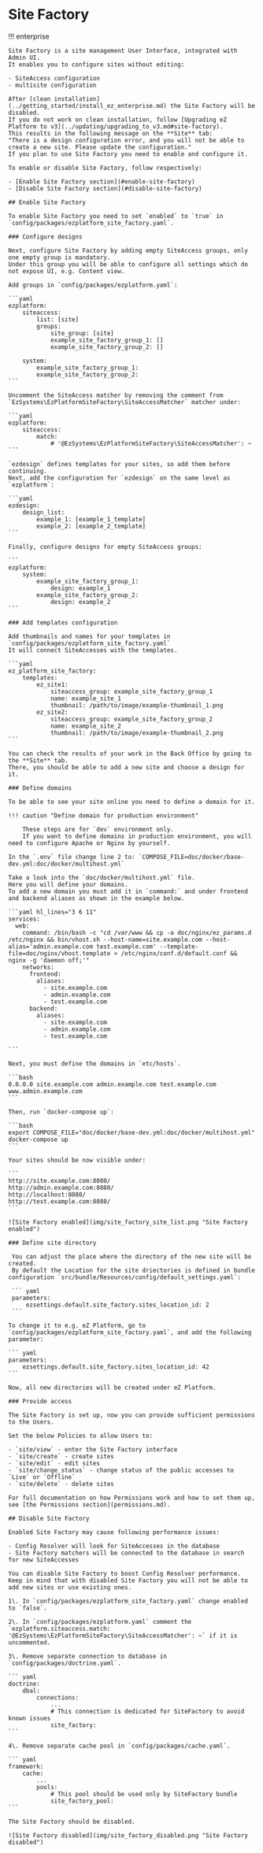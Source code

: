 # Site Factory

!!! enterprise

    Site Factory is a site management User Interface, integrated with Admin UI.
    It enables you to configure sites without editing:
    
    - SiteAccess configuration
    - multisite configuration
    
    After [clean installation](../getting_started/install_ez_enterprise.md) the Site Factory will be disabled.
    If you do not work on clean installation, follow [Upgrading eZ Platform to v3](../updating/upgrading_to_v3.md#site-factory).
    This results in the following message on the **Site** tab:
    "There is a design configuration error, and you will not be able to create a new site. Please update the configuration."
    If you plan to use Site Factory you need to enable and configure it.
    
    To enable or disable Site Factory, follow respectively:
    
    - [Enable Site Factory section](#enable-site-factory)
    - [Disable Site Factory section](#disable-site-factory)
    
    ## Enable Site Factory
    
    To enable Site Factory you need to set `enabled` to `true` in `config/packages/ezplatform_site_factory.yaml`.
    
    ### Configure designs
    
    Next, configure Site Factory by adding empty SiteAccess groups, only one empty group is mandatory.
    Under this group you will be able to configure all settings which do not expose UI, e.g. Content view.
    
    Add groups in `config/packages/ezplatform.yaml`:
    
    ```yaml
    ezplatform:
        siteaccess:
            list: [site]
            groups:
                site_group: [site]
                example_site_factory_group_1: []
                example_site_factory_group_2: []
                
        system:
            example_site_factory_group_1:
            example_site_factory_group_2:
    ```
    
    Uncomment the SiteAccess matcher by removing the comment from `EzSystems\EzPlatformSiteFactory\SiteAccessMatcher` matcher under:
    
    ```yaml
    ezplatform:
        siteaccess:
            match:
                # '@EzSystems\EzPlatformSiteFactory\SiteAccessMatcher': ~
    ```
     
    `ezdesign` defines templates for your sites, so add them before continuing.
    Next, add the configuration for `ezdesign` on the same level as `ezplatform`:
    
    ```yaml
    ezdesign:
        design_list:
            example_1: [example_1_template]
            example_2: [example_2_template]
    ```

    Finally, configure designs for empty SiteAccess groups:
    
    ```
    ezplatform:
        system:
            example_site_factory_group_1:
                design: example_1
            example_site_factory_group_2:
                design: example_2
    ```
    
    ### Add templates configuration
    
    Add thumbnails and names for your templates in `config/packages/ezplatform_site_factory.yaml`
    It will connect SiteAccesses with the templates.
    
    ```yaml
    ez_platform_site_factory:
        templates:
            ez_site1:
                siteaccess_group: example_site_factory_group_1
                name: example_site_1
                thumbnail: /path/to/image/example-thumbnail_1.png
            ez_site2:
                siteaccess_group: example_site_factory_group_2
                name: example_site_2
                thumbnail: /path/to/image/example-thumbnail_2.png
    ```
    
    You can check the results of your work in the Back Office by going to the **Site** tab.
    There, you should be able to add a new site and choose a design for it.
    
    ### Define domains 
    
    To be able to see your site online you need to define a domain for it.
    
    !!! caution "Define domain for production environment"
    
        These steps are for `dev` environment only.
        If you want to define domains in production environment, you will need to configure Apache or Nginx by yourself.
    
    In the `.env` file change line 2 to: `COMPOSE_FILE=doc/docker/base-dev.yml:doc/docker/multihost.yml`
    
    Take a look into the `doc/docker/multihost.yml` file. 
    Here you will define your domains. 
    To add a new domain you must add it in `command:` and under frontend and backend aliases as shown in the example below.
    
    ```yaml hl_lines="3 6 11"
    services:
      web:
        command: /bin/bash -c "cd /var/www && cp -a doc/nginx/ez_params.d /etc/nginx && bin/vhost.sh --host-name=site.example.com --host-alias='admin.example.com test.example.com' --template-file=doc/nginx/vhost.template > /etc/nginx/conf.d/default.conf && nginx -g 'daemon off;'"
        networks:
          frontend:
            aliases:
              - site.example.com
              - admin.example.com
              - test.example.com
          backend:
            aliases:
              - site.example.com
              - admin.example.com
              - test.example.com
    
    ```
    
    Next, you must define the domains in `etc/hosts`.
    
    ```bash
    0.0.0.0 site.example.com admin.example.com test.example.com www.admin.example.com
    ```
    
    Then, run `docker-compose up`: 
    
    ```bash
    export COMPOSE_FILE="doc/docker/base-dev.yml:doc/docker/multihost.yml"
    docker-compose up
    ```       
    
    Your sites should be now visible under:
    
    ```
    http://site.example.com:8080/
    http://admin.example.com:8080/
    http://localhost:8080/
    http://test.example.com:8080/
    ```
    
    ![Site Factory enabled](img/site_factory_site_list.png "Site Factory enabled")
    
    ### Define site directory
        
     You can adjust the place where the directory of the new site will be created.
     By default the Location for the site driectories is defined in bundle configuration `src/bundle/Resources/config/default_settings.yaml`:
     
     ``` yaml
     parameters:
         ezsettings.default.site_factory.sites_location_id: 2
     ```
    
    To change it to e.g. eZ Platform, go to `config/packages/ezplatform_site_factory.yaml`, and add the following parameter:
    
    ``` yaml
    parameters:
        ezsettings.default.site_factory.sites_location_id: 42
    ```
    
    Now, all new directories will be created under eZ Platform.
    
    ### Provide access
    
    The Site Factory is set up, now you can provide sufficient permissions to the Users.
    
    Set the below Policies to allow Users to:
    
    - `site/view` - enter the Site Factory interface
    - `site/create` - create sites
    - `site/edit` - edit sites
    - `site/change_status` - change status of the public accesses to `Live` or `Offline`
    - `site/delete` - delete sites

    For full documentation on how Permissions work and how to set them up, see [the Permissions section](permissions.md).
    
    ## Disable Site Factory
    
    Enabled Site Factory may cause following performance issues:
    
    - Config Resolver will look for SiteAccesses in the database
    - Site Factory matchers will be connected to the database in search for new SiteAccesses
    
    You can disable Site Factory to boost Config Resolver performance.
    Keep in mind that with disabled Site Factory you will not be able to add new sites or use existing ones.
    
    1\. In `config/packages/ezplatform_site_factory.yaml` change enabled to `false`.

    2\. In `config/packages/ezplatform.yaml` comment the `ezplatform.siteaccess.match: '@EzSystems\EzPlatformSiteFactory\SiteAccessMatcher': ~` if it is uncommented.

    3\. Remove separate connection to database in `config/packages/doctrine.yaml`.
    
    ``` yaml
    doctrine:
        dbal:
            connections:
                ...
                # This connection is dedicated for SiteFactory to avoid known issues
                site_factory:
    ```
    
    4\. Remove separate cache pool in `config/packages/cache.yaml`.
    
    ``` yaml
    framework:
        cache:
            ...
            pools:
                # This pool should be used only by SiteFactory bundle
                site_factory_pool:
    ```
    
    The Site Factory should be disabled.
    
    ![Site Factory disabled](img/site_factory_disabled.png "Site Factory disabled")
